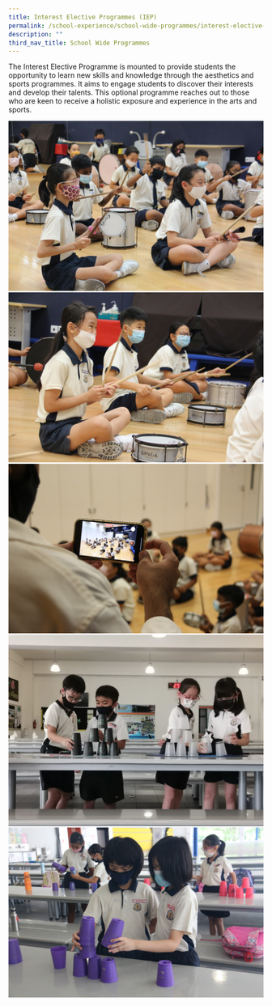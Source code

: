 ```yaml
---
title: Interest Elective Programmes (IEP)
permalink: /school-experience/school-wide-programmes/interest-elective-programme-iep
description: ""
third_nav_title: School Wide Programmes
---
```

The Interest Elective Programme is mounted to provide students the opportunity to learn new skills and knowledge through the aesthetics and sports programmes. It aims to engage students to discover their interests and develop their talents. This optional programme reaches out to those who are keen to receive a holistic exposure and experience in the arts and sports.

![](/images/2021%2005%2005%20IEP%2021.jpeg)
![](/images/2021%2005%2005%20IEP%2032.jpeg)
![](/images/2021%2005%2005%20IEP%2034.jpeg)
![](/images/2021%2005%2005%20IEP%20Khai%204.jpeg)
![](/images/2021%2005%2005%20IEP%207.jpeg)
